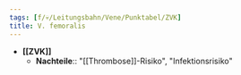 ```yaml
---
tags: [f/💀/Leitungsbahn/Vene/Punktabel/ZVK]
title: V. femoralis
---
```

- **[[ZVK]]**
	- **Nachteile**:: "[[Thrombose]]-Risiko", "Infektionsrisiko"